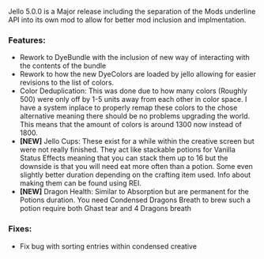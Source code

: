 Jello 5.0.0 is a Major release including the separation of the Mods underline API into its own mod to allow for better mod inclusion and implmentation.

### Features: 
- Rework to DyeBundle with the inclusion of new way of interacting with the contents of the bundle 
- Rework to how the new DyeColors are loaded by jello allowing for easier revisions to the list of colors.
- Color Deduplication: This was done due to how many colors (Roughly 500) were only off by 1-5 units away from each other in color space. I have a system inplace to properly remap these colors to the chose alternative meaning there should be no problems upgrading the world. This means that the amount of colors is around 1300 now instead of 1800.
- **[NEW]** Jello Cups: These exist for a while within the creative screen but were not really finished. They act like stackable potions for Vanilla Status Effects meaning that you can stack them up to 16 but the downside is that you will need eat more often than a potion. Some even slightly better duration depending on the crafting item used. Info about making them can be found using REI.
- **[NEW]** Dragon Health: Similar to Absorption but are permanent for the Potions duration. You need Condensed Dragons Breath to brew such a potion require both Ghast tear and 4 Dragons breath

### Fixes:
- Fix bug with sorting entries within condensed creative
